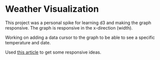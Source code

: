 # Weather Visualization

This project was a personal spike for learning d3 and making the graph responsive. The graph is responsive in the x-direction (width).

Working on adding a data cursor to the graph to be able to see a specific temperature and date.

Used [this article](http://animateddata.co.uk/articles/d3/responsive/) to get some responsive ideas.
